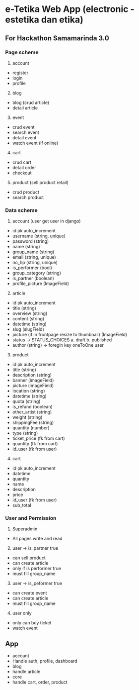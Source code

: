 # e-Tetika Web App (electronic - estetika dan etika)
## For Hackathon Samamarinda 3.0

### Page scheme
1. account
 - register
 - login
 - profile


2. blog
 - blog (crud article)
 - detail article

3. event
 - crud event
 - search event
 - detail event
 - watch event (if online)

4. cart
 - crud cart
 - detail order
 - checkout

5. product (sell product retail)
 - crud product
 - search product

### Data scheme
1. account (user get user in django)
 - id pk auto_increment
 - username (string, unique)
 - password (string)
 - name (string)
 - group_name (string)
 - email (string, unique)
 - no_hp (string, unique)
 - is_performer (bool)
 - group_category (string)
 - is_partner (boolean)
 - profile_picture (ImageField)

2. article
 - id pk auto_increment
 - title (string)
 - overview (string)
 - content (string)
 - datetime (string)
 - slug (slugField)
 - picture (if in frontpage resize to thumbnail) (ImageField)
 - status -> STATUS_CHOICES a. draft b. published
 - author (string) -> foregin key oneToOne user

3. product
 - id pk auto_increment
 - title (string)
 - description (string)
 - banner (imageField)
 - picture (imageField)
 - location (string)
 - datetime (string)
 - quota (string)
 - is_refund (boolean)
 - other_artist (string)
 - weight (string)
 - shippingFee (string)
 - quantity (number)
 - type (string)
 - ticket_price (fk from cart)
 - quantity (fk from cart)
 - id_user (fk from user)

4. cart
 - id pk auto_increment
 - datetime
 - quantity
 - name
 - description
 - price
 - id_user (fk from user)
 - sub_total

### User and Permission
1. Superadmin
  - All pages write and read

2. user -> is_partner true
 - can sell product
 - can create article
 - only if is performer true
 - must fill group_name

3. user -> is_peformer true
 - can create event
 - can create article
 - must fill group_name

4. user only
 - only can buy ticket
 - watch event

## App
 - account
  - Handle auth, profile, dashboard
 - blog
  - handle article
 - core
  - handle cart, order, product
